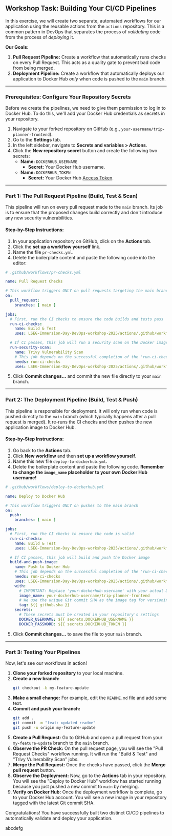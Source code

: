 ## Workshop Task: Building Your CI/CD Pipelines

In this exercise, we will create two separate, automated workflows for our application using the reusable actions from the `actions` repository. This is a common pattern in DevOps that separates the process of *validating* code from the process of *deploying* it.

**Our Goals:**

1.  **Pull Request Pipeline:** Create a workflow that automatically runs checks on every Pull Request. This acts as a quality gate to prevent bad code from being merged.
2.  **Deployment Pipeline:** Create a workflow that automatically deploys our application to Docker Hub *only* when code is pushed to the `main` branch.

-----

### **Prerequisites: Configure Your Repository Secrets**

Before we create the pipelines, we need to give them permission to log in to Docker Hub. To do this, we'll add your Docker Hub credentials as secrets in your repository.

1.  Navigate to your forked repository on GitHub (e.g., `your-username/trip-planner-frontend`).
2.  Go to the **Settings** tab.
3.  In the left sidebar, navigate to **Secrets and variables \> Actions**.
4.  Click the **New repository secret** button and create the following two secrets:
      * **Name:** `DOCKERHUB_USERNAME`
          * **Secret:** Your Docker Hub username.
      * **Name:** `DOCKERHUB_TOKEN`
          * **Secret:** Your Docker Hub [Access Token](https://www.google.com/search?q=https://docs.docker.com/docker-hub/access-tokens/).

-----

### **Part 1: The Pull Request Pipeline (Build, Test & Scan)**

This pipeline will run on every pull request made to the `main` branch. Its job is to ensure that the proposed changes build correctly and don't introduce any new security vulnerabilities.

#### **Step-by-Step Instructions:**

1.  In your application repository on GitHub, click on the **Actions** tab.
2.  Click the **set up a workflow yourself** link.
3.  Name the file `pr-checks.yml`.
4.  Delete the boilerplate content and paste the following code into the editor:

<!-- end list -->

```yaml
# .github/workflows/pr-checks.yml

name: Pull Request Checks

# This workflow triggers ONLY on pull requests targeting the main branch
on:
  pull_request:
    branches: [ main ]

jobs:
  # First, run the CI checks to ensure the code builds and tests pass
  run-ci-checks:
    name: Build & Test
    uses: LSEG-Immersion-Day-DevOps-workshop-2025/actions/.github/workflows/build-test-ci.yml@main

  # If CI passes, this job will run a security scan on the Docker image
  run-security-scan:
    name: Trivy Vulnerability Scan
    # This job depends on the successful completion of the 'run-ci-checks' job
    needs: run-ci-checks
    uses: LSEG-Immersion-Day-DevOps-workshop-2025/actions/.github/workflows/security-scan-ci.yml@main
```

5.  Click **Commit changes...** and commit the new file directly to your `main` branch.

-----

### **Part 2: The Deployment Pipeline (Build, Test & Push)**

This pipeline is responsible for deployment. It will only run when code is pushed directly to the `main` branch (which typically happens after a pull request is merged). It re-runs the CI checks and then pushes the new application image to Docker Hub.

#### **Step-by-Step Instructions:**

1.  Go back to the **Actions** tab.
2.  Click **New workflow** and then **set up a workflow yourself**.
3.  Name this new file `deploy-to-dockerhub.yml`.
4.  Delete the boilerplate content and paste the following code. **Remember to change the `image_name` placeholder to your own Docker Hub username\!**

<!-- end list -->

```yaml
# .github/workflows/deploy-to-dockerhub.yml

name: Deploy to Docker Hub

# This workflow triggers ONLY on pushes to the main branch
on:
  push:
    branches: [ main ]

jobs:
  # First, run the CI checks to ensure the code is valid
  run-ci-checks:
    name: Build & Test
    uses: LSEG-Immersion-Day-DevOps-workshop-2025/actions/.github/workflows/build-test-ci.yml@main

  # If CI passes, this job will build and push the Docker image
  build-and-push-image:
    name: Push to Docker Hub
    # This job depends on the successful completion of the 'run-ci-checks' job
    needs: run-ci-checks
    uses: LSEG-Immersion-Day-DevOps-workshop-2025/actions/.github/workflows/docker-push-ci.yml@main
    with:
      # IMPORTANT: Replace 'your-dockerhub-username' with your actual Docker Hub username
      image_name: your-dockerhub-username/trip-planner-frontend
      # We use the unique Git commit SHA as the image tag for versioning
      tag: ${{ github.sha }}
    secrets:
      # These secrets must be created in your repository's settings
      DOCKER_USERNAME: ${{ secrets.DOCKERHUB_USERNAME }}
      DOCKER_PASSWORD: ${{ secrets.DOCKERHUB_TOKEN }}
```

5.  Click **Commit changes...** to save the file to your `main` branch.

-----

### **Part 3: Testing Your Pipelines**

Now, let's see our workflows in action\!

1.  **Clone your forked repository** to your local machine.
2.  **Create a new branch:**
    ```bash
    git checkout -b my-feature-update
    ```
3.  **Make a small change:** For example, edit the `README.md` file and add some text.
4.  **Commit and push your branch:**
    ```bash
    git add .
    git commit -m "feat: updated readme"
    git push -u origin my-feature-update
    ```
5.  **Create a Pull Request:** Go to GitHub and open a pull request from your `my-feature-update` branch to the `main` branch.
6.  **Observe the PR Check:** On the pull request page, you will see the "Pull Request Checks" workflow running. It will run the "Build & Test" and "Trivy Vulnerability Scan" jobs.
7.  **Merge the Pull Request:** Once the checks have passed, click the **Merge pull request** button.
8.  **Observe the Deployment:** Now, go to the **Actions** tab in your repository. You will see the "Deploy to Docker Hub" workflow has started running because you just pushed a new commit to `main` by merging.
9.  **Verify on Docker Hub:** Once the deployment workflow is complete, go to your Docker Hub account. You will see a new image in your repository tagged with the latest Git commit SHA.

Congratulations\! You have successfully built two distinct CI/CD pipelines to automatically validate and deploy your application.

abcdefg
